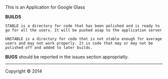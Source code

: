 This is an Application for Google Glass

__BUILDS__

	STABLE is a directory for code that has been polished and is ready to go for all the users. It will be pushed asap to the application server
	
	UNSTABLE is a directory for code that is not stable enough for average users and may not work properly. It is code that may or may not be polished off and added to later builds.

__BUGS__ should be reported in the issues section appropriatly.

---

Copyright © 2014
